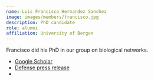 ```yaml
---
name: Luis Francisco Hernandez Sanchez
image: images/members/francisco.jpg
description: PhD candidate
role: alumni
affiliation: University of Bergen
---
```


Francisco did his PhD in our group on biological networks. 

- [Google Scholar](https://scholar.google.com/citations?user=SEBZBV8AAAAJ)
- [Defense press release](https://www.uib.no/nye-doktorgrader/157989/nye-perspektiver-p%C3%A5-funksjonelle-biologiske-nettverk)
- []()

